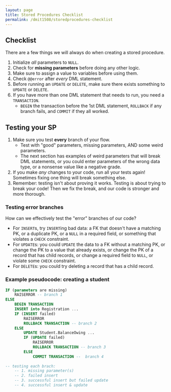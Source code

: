 ```yaml
---
layout: page
title: Stored Procedures Checklist
permalink: /dmit1508/storedprocedures-checklist
---
```


## Checklist
There are a few things we will always do when creating a stored procedure.

1. Initialize *all* parameters to `NULL`.
1. Check for **missing parameters** before doing any other logic.
1. Make sure to assign a value to variables before using them.
1. Check `@@error` after *every* DML statement.
1. Before running an `UPDATE` or `DELETE`, make sure there exists something to `UPDATE` or `DELETE`.
1. If you have more than one DML statement that needs to run, you need a `TRANSACTION`. 
    + `BEGIN` the transaction before the 1st DML statement, `ROLLBACK` if any branch fails, and `COMMIT` if they all worked.


## Testing your SP
1.  Make sure you test **every** branch of your flow.
    +  Test with "good" parameters, missing parameters, AND some weird parameters.
    + The next section has examples of weird parameters that will break DML statements, or you could enter parameters of the wrong data type, or a nonsense value like a negative grade.
1. If you make *any* changes to your code, run all your tests again! Sometimes fixing one thing will break something else.
1.  Remember: testing isn't about proving it works. Testing is about trying to break your code! Then we fix the break, and our code is stronger and more thorough.

### Testing error branches
How can we effectively test the "error" branches of our code?
+ For `INSERT`s, try `INSERT`ing bad data: a FK that doesn't have a matching PK, or a duplicate PK, or a `NULL` in a required field, or something that violates a `CHECK` constraint.
+ For `UPDATE`s: you could `UPDATE` the data to a FK without a matching PK, or change the PK to a value that already exists, or change the PK of a record that has child records, or change a required field to `NULL`, or violate some `CHECK` constraint.
+ For `DELETE`s: you could try deleting a record that has a child record.


### Example pseudocode: creating a student 
```sql
IF (parameters are missing)
	RAISERROR -- branch 1
ELSE
	BEGIN TRANSACTION 
	INSERT into Registration ...
	IF (INSERT failed)
		RAISERROR
		ROLLBACK TRANSACTION -- branch 2
	ELSE
		UPDATE Student.BalanceOwing ...
		IF (UPDATE failed)
		    RAISERROR
		    ROLLBACK TRANSACTION -- branch 3
		ELSE
		    COMMIT TRANSACTION --  branch 4
		
-- testing each brach: 
	-- 1. missing parameter(s)
	-- 2. failed insert
	-- 3. successful insert but failed update
	-- 4. successful insert & update
```	
